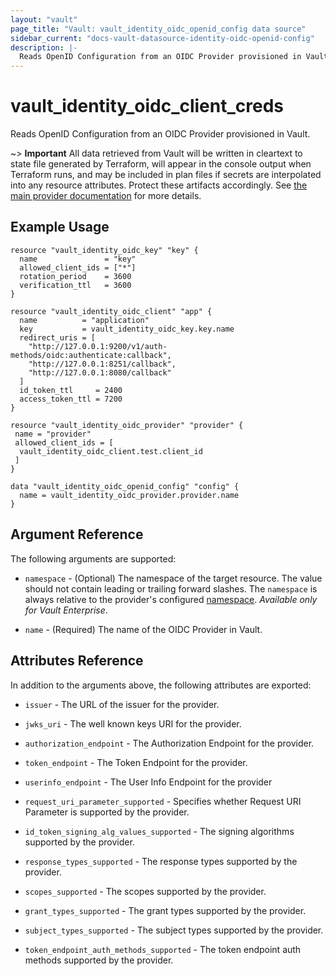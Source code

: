 ```yaml
---
layout: "vault"
page_title: "Vault: vault_identity_oidc_openid_config data source"
sidebar_current: "docs-vault-datasource-identity-oidc-openid-config"
description: |-
  Reads OpenID Configuration from an OIDC Provider provisioned in Vault
---
```


# vault\_identity\_oidc\_client\_creds

Reads OpenID Configuration from an OIDC Provider provisioned in Vault.

~> **Important** All data retrieved from Vault will be
written in cleartext to state file generated by Terraform, will appear in
the console output when Terraform runs, and may be included in plan files
if secrets are interpolated into any resource attributes.
Protect these artifacts accordingly. See
[the main provider documentation](../index.html)
for more details.

## Example Usage

```hcl
resource "vault_identity_oidc_key" "key" {
  name               = "key"
  allowed_client_ids = ["*"]
  rotation_period    = 3600
  verification_ttl   = 3600
}

resource "vault_identity_oidc_client" "app" {
  name          = "application"
  key           = vault_identity_oidc_key.key.name
  redirect_uris = [
    "http://127.0.0.1:9200/v1/auth-methods/oidc:authenticate:callback",
    "http://127.0.0.1:8251/callback",
    "http://127.0.0.1:8080/callback"
  ]
  id_token_ttl     = 2400
  access_token_ttl = 7200
}

resource "vault_identity_oidc_provider" "provider" {
 name = "provider"
 allowed_client_ids = [
  vault_identity_oidc_client.test.client_id
 ]
}

data "vault_identity_oidc_openid_config" "config" {
  name = vault_identity_oidc_provider.provider.name
}
```

## Argument Reference

The following arguments are supported:

* `namespace` - (Optional) The namespace of the target resource.
  The value should not contain leading or trailing forward slashes.
  The `namespace` is always relative to the provider's configured [namespace](/docs/providers/vault/index.html#namespace).
  *Available only for Vault Enterprise*.

* `name` - (Required) The name of the OIDC Provider in Vault.


## Attributes Reference

In addition to the arguments above, the following attributes are exported:

* `issuer` - The URL of the issuer for the provider.

* `jwks_uri` - The well known keys URI for the provider.

* `authorization_endpoint` - The Authorization Endpoint for the provider.

* `token_endpoint` - The Token Endpoint for the provider.

* `userinfo_endpoint` - The User Info Endpoint for the provider

* `request_uri_parameter_supported` - Specifies whether Request URI Parameter is 
  supported by the provider.

* `id_token_signing_alg_values_supported` - The signing algorithms supported by 
  the provider.

* `response_types_supported` - The response types supported by the provider.

* `scopes_supported` - The scopes supported by the provider.

* `grant_types_supported` - The grant types supported by the provider.

* `subject_types_supported` - The subject types supported by the provider.

* `token_endpoint_auth_methods_supported` - The token endpoint auth methods supported by the provider.
